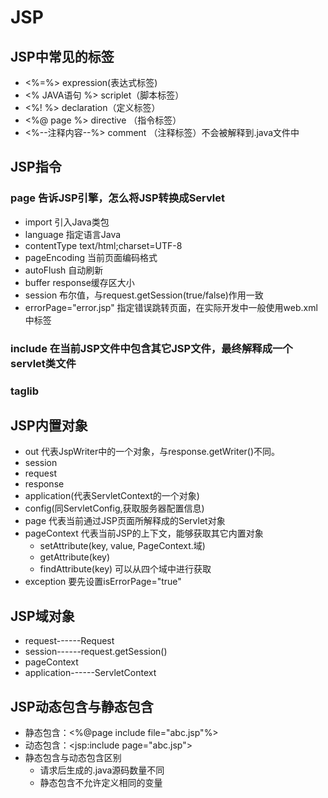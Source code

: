 # JSP
## JSP中常见的标签
* <%=%> expression(表达式标签)
* <% JAVA语句 %> scriplet（脚本标签）
* <%! %> declaration（定义标签）
* <%@ page %> directive （指令标签）
* <%--注释内容--%> comment （注释标签）不会被解释到.java文件中
## JSP指令
### page 告诉JSP引擎，怎么将JSP转换成Servlet
* import 引入Java类包
* language 指定语言Java
* contentType text/html;charset=UTF-8
* pageEncoding 当前页面编码格式
* autoFlush 自动刷新
* buffer response缓存区大小
* session 布尔值，与request.getSession(true/false)作用一致
* errorPage="error.jsp" 指定错误跳转页面，在实际开发中一般使用web.xml中<error-page>标签
### include 在当前JSP文件中包含其它JSP文件，最终解释成一个servlet类文件
### taglib

## JSP内置对象
* out 代表JspWriter中的一个对象，与response.getWriter()不同。
* session
* request
* response
* application(代表ServletContext的一个对象)
* config(同ServletConfig,获取服务器配置信息)
* page 代表当前通过JSP页面所解释成的Servlet对象
* pageContext 代表当前JSP的上下文，能够获取其它内置对象
    * setAttribute(key, value, PageContext.域)
    * getAttribute(key)
    * findAttribute(key) 可以从四个域中进行获取
* exception 要先设置isErrorPage="true"

## JSP域对象
* request------Request
* session------request.getSession()
* pageContext
* application------ServletContext

## JSP动态包含与静态包含
* 静态包含：<%@page include file="abc.jsp"%>
* 动态包含：<jsp:include page="abc.jsp">
* 静态包含与动态包含区别
    * 请求后生成的.java源码数量不同
    * 静态包含不允许定义相同的变量
